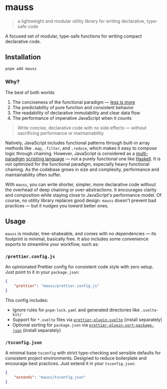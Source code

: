 # mauss

> a lightweight and modular utility library for writing declarative, type-safe code

A focused set of modular, type-safe functions for writing compact declarative code.

## Installation

```bash
pnpm add mauss
```

### Why?

The best of both worlds

1. The conciseness of the functional paradigm — [less is more](https://spectrum.ieee.org/functional-programming)
2. The predictability of pure function and consistent behavior
3. The readability of declarative immutability and clear data flow
4. The performance of imperative JavaScript when it counts

> Write concise, declarative code with no side effects — without sacrificing performance or maintainability

Natively, JavaScript includes functional patterns through built-in array methods like `.map`, `.filter`, and `.reduce`, which makes it easy to compose logic through chaining. However, JavaScript is considered as a [multi-paradigm](https://en.wikipedia.org/wiki/JavaScript) [scripting language](https://developer.mozilla.org/en-US/docs/Learn/JavaScript/First_steps/What_is_JavaScript) — not a purely functional one like [Haskell](https://www.haskell.org/). It is _not_ optimized for the functional paradigm, especially heavy functional chaining. As the codebase grows in size and complexity, performance and maintainability often suffer.

With `mauss`, you can write shorter, simpler, more declarative code without the overhead of deep chaining or over-abstractions. It encourages clarity and composition while staying close to JavaScript's performance model. Of course, no utility library replaces good design. `mauss` doesn't prevent bad practices — but it nudges you toward better ones.

## Usage

`mauss` is modular, tree-shakeable, and comes with no dependencies — its footprint is minimal, basically free. It also includes some convenience exports to streamline your workflow, such as:

<!-- use `size-limit` to show the minimal footprint -->

### `/prettier.config.js`

An opinionated Prettier config for consistent code style with zero setup. Just point to it in your `package.json`:

```json
{
	"prettier": "mauss/prettier.config.js"
}
```

This config includes:

- Ignore rules for `pnpm-lock.yaml` and generated directories like `.svelte-kit/`
- Support for `*.svelte` files via [`prettier-plugin-svelte`](https://github.com/sveltejs/prettier-plugin-svelte) (install separately)
- Optional sorting for `package.json` via [`prettier-plugin-sort-package-json`](https://github.com/ignatiusmb/prettier-plugin-sort-package-json) (install separately)

### `/tsconfig.json`

A minimal base `tsconfig` with strict type-checking and sensible defaults for consistent project environments. Designed to reduce boilerplate and encourage best practices. Just extend it in your `tsconfig.json`:

```json
{
	"extends": "mauss/tsconfig.json"
}
```
